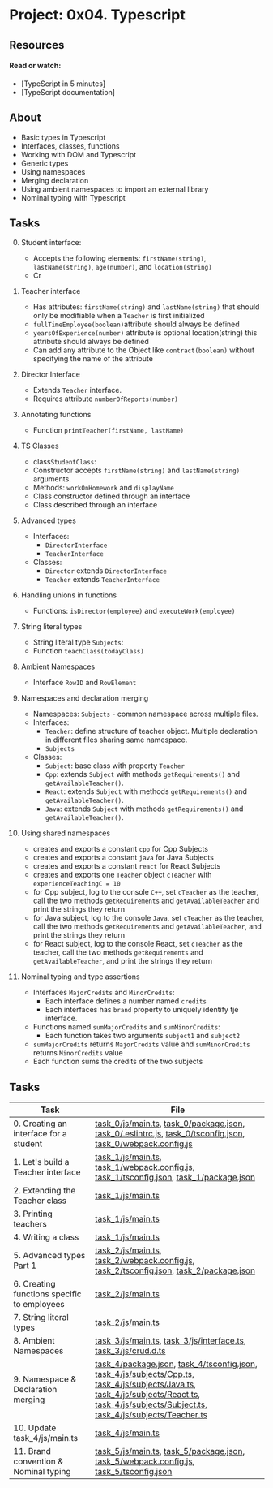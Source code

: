 # Project: 0x04. Typescript

## Resources

#### Read or watch:

* [TypeScript in 5 minutes]
* [TypeScript documentation]


## About
- Basic types in Typescript
- Interfaces, classes, functions
- Working with DOM and Typescript
- Generic types
- Using namespaces
- Merging declaration
- Using ambient namespaces to import an external library
- Nominal typing with Typescript

## Tasks
0. Student interface:
    - Accepts the following elements: `firstName(string)`, `lastName(string)`, `age(number)`, and `location(string)`
    - Cr

1. Teacher interface
    - Has attributes: `firstName(string)` and `lastName(string)` that should only be modifiable when a `Teacher` is first initialized
    - `fullTimeEmployee(boolean)`attribute should always be defined
    - `yearsOfExperience(number)` attribute is optional
    location(string) this attribute should always be defined
    - Can add any attribute to the Object like `contract(boolean)` without specifying the name of the attribute

2. Director Interface
    - Extends `Teacher` interface.
    - Requires attribute `numberOfReports(number)`


3. Annotating functions
    - Function `printTeacher(firstName, lastName)`


4. TS Classes
    - class`StudentClass`:
    - Constructor accepts `firstName(string)` and `lastName(string)` arguments.
    - Methods: `workOnHomework` and `displayName`
    - Class constructor defined through an interface
    - Class described through an interface


5. Advanced types
    - Interfaces:
        - `DirectorInterface`
        - `TeacherInterface`
    - Classes:
        - `Director` extends `DirectorInterface`
        - `Teacher` extends `TeacherInterface`

6. Handling unions in functions
    - Functions: `isDirector(employee)` and `executeWork(employee)`

7. String literal types
    - String literal type `Subjects`:
    - Function `teachClass(todayClass)`

8. Ambient Namespaces
    - Interface `RowID` and `RowElement`

9. Namespaces and declaration merging
    - Namespaces: `Subjects` - common namespace across multiple files.
    - Interfaces:
        - `Teacher`: define structure of teacher object. Multiple declaration in different files sharing same namespace.
        - `Subjects`
    - Classes:
        - `Subject`: base class with property `Teacher`
        - `Cpp`: extends `Subject` with methods `getRequirements()` and `getAvailableTeacher()`.
        - `React`: extends `Subject` with methods `getRequirements()` and `getAvailableTeacher()`.
        - `Java`: extends `Subject` with methods `getRequirements()` and `getAvailableTeacher()`.

10. Using shared namespaces
    - creates and exports a constant `cpp` for Cpp Subjects
    - creates and exports a constant `java` for Java Subjects
    - creates and exports a constant `react` for React Subjects
    - creates and exports one `Teacher` object `cTeacher` with `experienceTeachingC = 10`
    - for Cpp subject, log to the console `C++`, set `cTeacher` as the teacher, call the two methods `getRequirements` and `getAvailableTeacher` and print the strings they return
    - for Java subject, log to the console `Java`, set `cTeacher` as the teacher, call the two methods `getRequirements` and `getAvailableTeacher`, and print the strings they return
    - for React subject, log to the console React, set `cTeacher` as the teacher, call the two methods `getRequirements` and `getAvailableTeacher`, and print the strings they return

11. Nominal typing and type assertions
    - Interfaces `MajorCredits` and `MinorCredits`:
        - Each interface defines a number named `credits`
        - Each interfaces has `brand` property to uniquely identify tje interface.
    - Functions named `sumMajorCredits` and `sumMinorCredits`:
        - Each function takes two arguments `subject1` and `subject2`
    - `sumMajorCredits` returns `MajorCredits` value and `sumMinorCredits` returns `MinorCredits` value
    - Each function sums the credits of the two subjects


## Tasks

| Task | File |
| ---- | ---- |
| 0. Creating an interface for a student | [task_0/js/main.ts](./task_0/js/main.ts), [task_0/package.json](./task_0/package.json), [task_0/.eslintrc.js](./task_0/.eslintrc.js), [task_0/tsconfig.json](./task_0/tsconfig.json), [task_0/webpack.config.js](./task_0/webpack.config.js) |
| 1. Let's build a Teacher interface | [task_1/js/main.ts](./task_1/js/main.ts), [task_1/webpack.config.js](./task_1/webpack.config.js), [task_1/tsconfig.json](./task_1/tsconfig.json), [task_1/package.json](./task_1/package.json) |
| 2. Extending the Teacher class | [task_1/js/main.ts](./task_1/js/main.ts) |
| 3. Printing teachers | [task_1/js/main.ts](./task_1/js/main.ts) |
| 4. Writing a class | [task_1/js/main.ts](./task_1/js/main.ts) |
| 5. Advanced types Part 1 | [task_2/js/main.ts](./task_2/js/main.ts), [task_2/webpack.config.js](./task_2/webpack.config.js), [task_2/tsconfig.json](./task_2/tsconfig.json), [task_2/package.json](./task_2/package.json) |
| 6. Creating functions specific to employees | [task_2/js/main.ts](./task_2/js/main.ts) |
| 7. String literal types | [task_2/js/main.ts](./task_2/js/main.ts) |
| 8. Ambient Namespaces | [task_3/js/main.ts](./task_3/js/main.ts), [task_3/js/interface.ts](./task_3/js/interface.ts), [task_3/js/crud.d.ts](./task_3/js/crud.d.ts) |
| 9. Namespace & Declaration merging | [task_4/package.json](./task_4/package.json), [task_4/tsconfig.json](./task_4/tsconfig.json), [task_4/js/subjects/Cpp.ts](./task_4/js/subjects/Cpp.ts), [task_4/js/subjects/Java.ts](./task_4/js/subjects/Java.ts), [task_4/js/subjects/React.ts](./task_4/js/subjects/React.ts), [task_4/js/subjects/Subject.ts](./task_4/js/subjects/Subject.ts), [task_4/js/subjects/Teacher.ts](./task_4/js/subjects/Teacher.ts) |
| 10. Update task_4/js/main.ts | [task_4/js/main.ts](./task_4/js/main.ts) |
| 11. Brand convention & Nominal typing | [task_5/js/main.ts](./task_5/js/main.ts), [task_5/package.json](./task_5/package.json), [task_5/webpack.config.js](./task_5/webpack.config.js), [task_5/tsconfig.json](./task_5/tsconfig.json) |